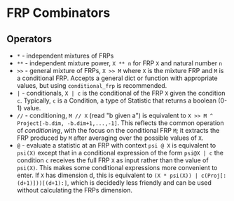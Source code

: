 # FRP Combinators

## Operators

+ `*` - independent mixtures of FRPs
+ `**` - independent mixture power, `X ** n` for FRP `X` and natural number `n`
+ `>>` - general mixture of FRPs, `X >> M` where `X` is the mixture FRP and `M` is a conditional FRP.
         Accepts a general dict or function with appropriate values, but using `conditional_frp`
         is recommended.
+ `|` - conditionals, `X | c` is the conditional of the FRP `X` given the condition `c`.
    Typically, `c` is a Condition, a type of Statistic that returns a boolean (0-1) value.
+ `//` - conditioning, `M // X` (read "b given a") is equivalent to
  `X >> M ^ Project[-b.dim, -b.dim+1,...,-1]`. This reflects the common operation of *conditioning*,
  with the focus on the conditional FRP `M`; it extracts the FRP produced by `M` after
  averaging over the possible values of `X`.
+ `@` - evaluate a statistic at an FRP with context
   `psi @ X` is equivalent to `psi(X)` except that in a conditional expression
   of the form `psi@X | c` the condition `c` receives the full FRP `X` as input
   rather than the value of `psi(X)`. This makes some conditional expressions
   more convenient to enter. If `X` has dimension d, this is equivalent to
   `(X * psi(X)) | c(Proj[:(d+1)]))[(d+1):]`, which is decidedly less friendly
   and can be used without calculating the FRPs dimension.
